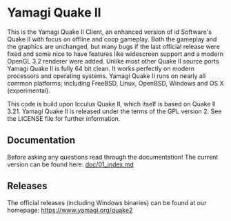 # Yamagi Quake II

This is the Yamagi Quake II Client, an enhanced version of id Software's Quake
II with focus on offline and coop gameplay. Both the gameplay and the graphics
are unchanged, but many bugs if the last official release were fixed and some
nice to have features like widescreen support and a modern OpenGL 3.2 renderer
were added. Unlike most other Quake II source ports Yamagi Quake II is fully 64
bit clean. It works perfectly on modern processors and operating systems. Yamagi
Quake II runs on nearly all common platforms; including FreeBSD, Linux, OpenBSD,
Windows and OS X (experimental).

This code is build upon Icculus Quake II, which itself is based on Quake II
3.21. Yamagi Quake II is released under the terms of the GPL version 2. See the
LICENSE file for further information.


## Documentation

Before asking any questions read through the documentation! The current
version can be found here: [doc/01_index.md](doc/01_index.md)


## Releases

The official releases (including Windows binaries) can be found at our
homepage: https://www.yamagi.org/quake2

